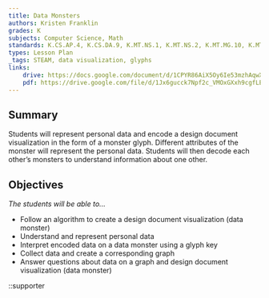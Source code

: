 ```yaml
---
title: Data Monsters
authors: Kristen Franklin
grades: K
subjects: Computer Science, Math
standards: K.CS.AP.4, K.CS.DA.9, K.MT.NS.1, K.MT.NS.2, K.MT.MG.10, K.MT.PS.11, K.MT.PA.12
types: Lesson Plan
_tags: STEAM, data visualization, glyphs
links:
    drive: https://docs.google.com/document/d/1CPYR86AiX5Oy6Ie53mzhAqwXwBhXHRLxWMY2pea1zBk/edit?usp=drive_link
    pdf: https://drive.google.com/file/d/1Jx6gucck7Npf2c_VMOxGXxh9cgfLE0Z0/view?usp=drive_link
---
```


## Summary

Students will represent personal data and encode a design document visualization in the form of a monster glyph.  Different attributes of the monster will represent the personal data.  Students will then decode each other’s monsters to understand information about one other.  

## Objectives

*The students will be able to...*

* Follow an algorithm to create a design document visualization (data monster)
* Understand and represent personal data
* Interpret encoded data on a data monster using a glyph key
* Collect data and create a corresponding graph
* Answer questions about data on a graph and design document visualization (data monster)

::supporter